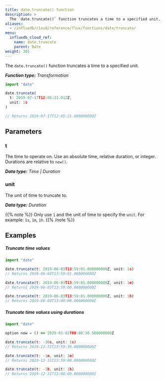 ```yaml
---
title: date.truncate() function
description: >
  The `date.truncate()` function truncates a time to a specified unit.
aliases:
  - /influxdb/cloud/reference/flux/functions/date/truncate/
menu:
  influxdb_cloud_ref:
    name: date.truncate
    parent: Date
weight: 301
---
```


The `date.truncate()` function truncates a time to a specified unit.

_**Function type:** Transformation_  

```js
import "date"

date.truncate(
  t: 2019-07-17T12:05:21.012Z,
  unit: 1s
)

// Returns 2019-07-17T12:05:21.000000000Z
```

## Parameters

### t
The time to operate on.
Use an absolute time, relative duration, or integer.
Durations are relative to `now()`.

_**Data type:** Time | Duration_

### unit
The unit of time to truncate to.

_**Data type:** Duration_

{{% note %}}
Only use `1` and the unit of time to specify the `unit`.
For example: `1s`, `1m`, `1h`.
{{% /note %}}

## Examples

##### Truncate time values
```js
import "date"

date.truncate(t: 2019-06-03T13:59:01.000000000Z, unit: 1s)
// Returns 2019-06-03T13:59:01.000000000Z

date.truncate(t: 2019-06-03T13:59:01.000000000Z, unit: 1m)
// Returns 2019-06-03T13:59:00.000000000Z

date.truncate(t: 2019-06-03T13:59:01.000000000Z, unit: 1h)
// Returns 2019-06-03T13:00:00.000000000Z
```

##### Truncate time values using durations
```js
import "date"

option now = () => 2020-01-01T00:00:30.500000000Z

date.truncate(t: -30s, unit: 1s)
// Returns 2019-12-31T23:59:30.000000000Z

date.truncate(t: -1m, unit: 1m)
// Returns 2019-12-31T23:59:00.000000000Z

date.truncate(t: -1h, unit: 1h)
// Returns 2019-12-31T23:00:00.000000000Z
```
